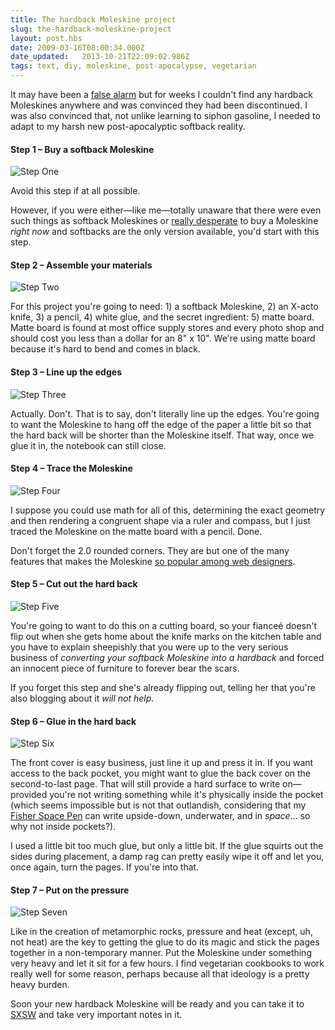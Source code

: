 ```yaml
---
title: The hardback Moleskine project
slug: the-hardback-moleskine-project
layout: post.hbs
date: 2009-03-16T08:00:34.000Z
date_updated:   2013-10-21T22:09:02.986Z
tags: text, diy, moleskine, post-apocalypse, vegetarian
---
```


It may have been a <a href="http://www.moleskine.com/eng/_interni/catalogo/Cat_int/catalogo_notebooks.htm">false alarm</a> but for weeks I couldn't find any hardback Moleskines anywhere and was convinced they had been discontinued. I was also convinced that, not unlike learning to siphon gasoline, I needed to adapt to my harsh new post-apocalyptic softback reality.<!--more-->

<h4>Step 1 &ndash; Buy a softback Moleskine</h4>

<div class="figure"><img src="http://assets.stanifesto.com/images/2009/03/moleskine-step1.jpg" alt="Step One" /></div>

Avoid this step if at all possible.

However, if you were either&mdash;like me&mdash;totally unaware that there were even such things as softback Moleskines or <a href="http://stuffwhitepeoplelike.com/2009/02/24/122-moleskine-notebooks/">really desperate</a> to buy a Moleskine <em>right now</em> and softbacks are the only version available, you'd start with this step.

<h4>Step 2 &ndash; Assemble your materials</h4>

<div class="figure"><img src="http://assets.stanifesto.com/images/2009/03/moleskine-step2.jpg" alt="Step Two" /></div>

For this project you're going to need: 1) a softback Moleskine, 2) an X-acto knife, 3) a pencil, 4) white glue, and the secret ingredient: 5) matte board. Matte board is found at most office supply stores and every photo shop and should cost you less than a dollar for an 8" x 10". We're using matte board because it's hard to bend and comes in black.

<h4>Step 3 &ndash; Line up the edges</h4>

<div class="figure"><img src="http://assets.stanifesto.com/images/2009/03/moleskine-step3.jpg" alt="Step Three" /></div>

Actually. Don't. That is to say, don't literally line up the edges. You're going to want the Moleskine to hang off the edge of the paper a little bit so that the hard back will be shorter than the Moleskine itself. That way, once we glue it in, the notebook can still close.

<h4>Step 4 &ndash; Trace the Moleskine</h4>

<div class="figure"><img src="http://assets.stanifesto.com/images/2009/03/moleskine-step4.jpg" alt="Step Four" /></div>

I suppose you could use math for all of this, determining the exact geometry and then rendering a congruent shape via a ruler and compass, but I just traced the Moleskine on the matte board with a pencil. Done.

Don't forget the 2.0 rounded corners. They are but one of the many features that makes the Moleskine <a href="http://sunshocked.com/archives/tips-for-smart-webmastering">so popular among web designers</a>.

<h4>Step 5 &ndash;  Cut out the hard back</h4>

<div class="figure"><img src="http://assets.stanifesto.com/images/2009/03/moleskine-step5.jpg" alt="Step Five" /></div>

You're going to want to do this on a cutting board, so your fiance&eacute; doesn't flip out when she gets home about the knife marks on the kitchen table and you have to explain sheepishly that you were up to the very serious business of <em>converting your softback Moleskine into a hardback</em> and forced an innocent piece of furniture to forever bear the scars.

If you forget this step and she's already flipping out, telling her that you're also blogging about it <em>will not help</em>.

<h4>Step 6 &ndash; Glue in the hard back</h4>

<div class="figure"><img src="http://assets.stanifesto.com/images/2009/03/moleskine-step6.jpg" alt="Step Six" /></div>

The front cover is easy business, just line it up and press it in. If you want access to the back pocket, you might want to glue the back cover on the second-to-last page. That will still provide a hard surface to write on&mdash;provided you're not writing something while it's physically inside the pocket (which seems impossible but is not that outlandish, considering that my <a href="http://www.spacepen.com/Public/Home/index.cfm">Fisher Space Pen</a> can write upside-down, underwater, and in <em>space</em>... so why not inside pockets?).

I used a little bit too much glue, but only a little bit. If the glue squirts out the sides during placement, a damp rag can pretty easily wipe it off and let you, once again, turn the pages. If you're into that.

<h4>Step 7 &ndash; Put on the pressure</h4>

<div class="figure"><img src="http://assets.stanifesto.com/images/2009/03/moleskine-step7.jpg" alt="Step Seven" /></div>

Like in the creation of metamorphic rocks, pressure and heat (except, uh, not heat) are the key to getting the glue to do its magic and stick the pages together in a non-temporary manner. Put the Moleskine under something very heavy and let it sit for a few hours. I find vegetarian cookbooks to work really well for some reason, perhaps because all that ideology is a pretty heavy burden.

Soon your new hardback Moleskine will be ready and you can take it to <a href="http://sxsw.com/">SXSW</a> and take very important notes in it.
